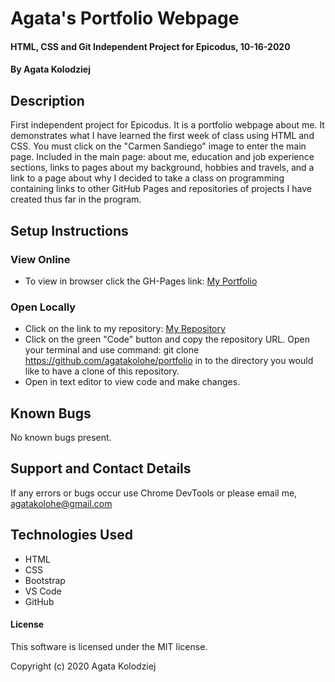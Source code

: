 # Agata's Portfolio Webpage

#### HTML, CSS and Git Independent Project for Epicodus, 10-16-2020

#### By Agata Kolodziej

## Description

First independent project for Epicodus. It is a portfolio webpage about me. It demonstrates what I have learned the first week of class using HTML and CSS. You must click on the "Carmen Sandiego" image to enter the main page. Included in the main page: about me, education and job experience sections, links to pages about my background, hobbies and travels, and a link to a page about why I decided to take a class on programming containing links to other GitHub Pages and repositories of projects I have created thus far in the program.

## Setup Instructions

### View Online
* To view in browser click the GH-Pages link: [My Portfolio](https://agatakolohe.github.io/portfolio/)

### Open Locally

* Click on the link to my repository: [My Repository](https://github.com/agatakolohe/portfolio)
* Click on the green "Code" button and copy the repository URL. Open your terminal and use command: git clone https://github.com/agatakolohe/portfolio in to the directory you would like to have a clone of this repository.
* Open in text editor to view code and make changes.

## Known Bugs

No known bugs present.

## Support and Contact Details

If any errors or bugs occur use Chrome DevTools or please email me, <agatakolohe@gmail.com>

## Technologies Used

* HTML
* CSS
* Bootstrap
* VS Code
* GitHub

#### License

This software is licensed under the MIT license.

Copyright (c) 2020 Agata Kolodziej